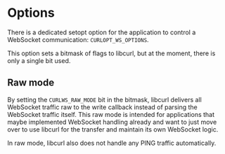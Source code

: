 # Options

There is a dedicated setopt option for the application to control a WebSocket
communication: `CURLOPT_WS_OPTIONS`.

This option sets a bitmask of flags to libcurl, but at the moment, there is
only a single bit used.

## Raw mode

By setting the `CURLWS_RAW_MODE` bit in the bitmask, libcurl delivers all
WebSocket traffic raw to the write callback instead of parsing the WebSocket
traffic itself. This raw mode is intended for applications that maybe
implemented WebSocket handling already and want to just move over to use
libcurl for the transfer and maintain its own WebSocket logic.

In raw mode, libcurl also does not handle any PING traffic automatically.
